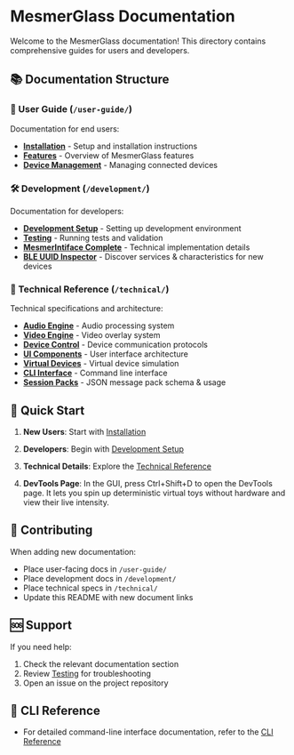 # MesmerGlass Documentation

Welcome to the MesmerGlass documentation! This directory contains comprehensive guides for users and developers.

## 📚 Documentation Structure

### 📖 User Guide (`/user-guide/`)
Documentation for end users:
- **[Installation](user-guide/installation.md)** - Setup and installation instructions
- **[Features](user-guide/features.md)** - Overview of MesmerGlass features
- **[Device Management](user-guide/device-management.md)** - Managing connected devices

### 🛠️ Development (`/development/`)
Documentation for developers:
- **[Development Setup](development/dev-setup.md)** - Setting up development environment
- **[Testing](development/testing.md)** - Running tests and validation
- **[MesmerIntiface Complete](development/mesmerintiface-complete.md)** - Technical implementation details
- **[BLE UUID Inspector](development/ble-inspector.md)** - Discover services & characteristics for new devices

### 🔧 Technical Reference (`/technical/`)
Technical specifications and architecture:
- **[Audio Engine](technical/audio-engine.md)** - Audio processing system
- **[Video Engine](technical/video-engine.md)** - Video overlay system
- **[Device Control](technical/device-control.md)** - Device communication protocols
- **[UI Components](technical/ui-components.md)** - User interface architecture
- **[Virtual Devices](technical/virtual-devices.md)** - Virtual device simulation
- **[CLI Interface](technical/cli-interface.md)** - Command line interface
- **[Session Packs](technical/sessions.md)** - JSON message pack schema & usage

## 🚀 Quick Start

1. **New Users**: Start with [Installation](user-guide/installation.md)
2. **Developers**: Begin with [Development Setup](development/dev-setup.md)
3. **Technical Details**: Explore the [Technical Reference](technical/)

4. **DevTools Page**: In the GUI, press Ctrl+Shift+D to open the DevTools page. It lets you spin up deterministic virtual toys without hardware and view their live intensity.

## 📝 Contributing

When adding new documentation:
- Place user-facing docs in `/user-guide/`
- Place development docs in `/development/`
- Place technical specs in `/technical/`
- Update this README with new document links

## 🆘 Support

If you need help:
1. Check the relevant documentation section
2. Review [Testing](development/testing.md) for troubleshooting
3. Open an issue on the project repository

## 📜 CLI Reference

- For detailed command-line interface documentation, refer to the [CLI Reference](../docs/cli.md)
